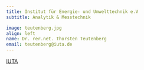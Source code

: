 ```yaml
---
title: Institut für Energie- und Umwelttechnik e.V
subtitle: Analytik & Messtechnik

image: teutenberg.jpg
align: left
name: Dr. rer.net. Thorsten Teutenberg
email: teutenberg@iuta.de
---
```


[IUTA](https://www.iuta.de/ueber-iuta/)
